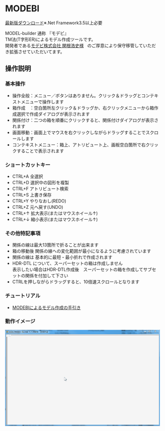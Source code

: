 # MODEBI
  
[最新版ダウンロード](https://github.com/yet103/MODEBI/releases)※.Net Framework3.5以上必要



MODEL-builder 通称 『モデビ』  
TM法(T字形ER)によるモデル作成ツールです。  
開発者である[モデビ株式会社 関根浩史様](http://www.modebi.jp/)  
のご厚意により保守移管していただき拡張させていただいてます。  

## 操作説明 

### 基本操作
* 操作全般：メニュー／ボタンはありません。クリック＆ドラッグとコンテキストメニューで操作します  
* 箱作成　：空白箇所左クリック＆ドラッグか、右クリックメニューから箱作成選択で作成ダイアログが表示されます 
* 関係付け：二つの箱を順番にクリックすると、関係付けダイアログが表示されます  
* 画面移動：画面上でマウスを右クリックしながらドラッグすることでスクロールします  
* コンテキストメニュー：箱上、アトリビュート上、画板空白箇所で右クリックすることで表示されます

### ショートカットキー
* CTRL+A  全選択
* CTRL+D  選択中の図形を複製
* CTRL+F  アトリビュート検索
* CTRL+S  上書き保存
* CTRL+Y  やりなおし(REDO)
* CTRL+Z  元へ戻す(UNDO)
* CTRL+↑ 拡大表示(またはマウスホイール↑)
* CTRL+↓ 縮小表示(またはマウスホイール↑)

### その他特記事項
* 関係の線は最大13箇所で折ることが出来ます  
* 箱の移動後 関係の線への変化範囲が最小になるように考慮されています  
* 関係の線は 基本的に最短・最小折れで作成されます  
* HDR-DTL について、スーパーセットの箱は作成しません  
  表示したい場合はHDR-DTL作成後　スーパーセットの箱を作成してサブセットの関係を付加して下さい  
* CTRLを押しながらドラッグすると、10倍速スクロールとなります  

### チュートリアル
* [MODEBIによるモデル作成の手引き](https://github.com/yet103/MODEBI/blob/master/manual/MODEBI%E3%81%AB%E3%82%88%E3%82%8B%E3%83%A2%E3%83%87%E3%83%AB%E4%BD%9C%E6%88%90%E3%81%AE%E6%89%8B%E5%BC%95%E3%81%8D.pdf)  

### 動作イメージ
![tutorial.gif](https://github.com/yet103/MODEBI/blob/master/manual/tutorial.gif "tutorial.gif")

